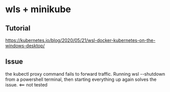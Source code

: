 # wls + minikube 
## Tutorial 
https://kubernetes.io/blog/2020/05/21/wsl-docker-kubernetes-on-the-windows-desktop/

## Issue
the kubectl proxy command fails to forward traffic. Running wsl --shutdown from a powershell terminal, then starting everything up again solves the issue. <== not tested
